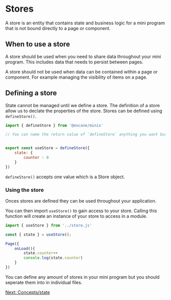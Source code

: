 # Stores

A store is an entity that contains state and business logic for a mini program that is not bound directly to a page or component.

## When to use a store

A store should be used when you need to share data throughout your mini program. This includes data that needs to persist between pages.

A store should not be used when data can be contained within a page or component. For example managing the visibility of items on a page.

## Defining a store

State cannot be managed until we define a store. The definition of a store allow us to declate the properties of the store. Stores can be defined using `defineStore()`.

```js
import { defineStore } from '@encane/minix'

// You can name the return value of `defineStore` anything you want but it is best practice to start with `use` then provide a name to the store and then store. e.g. useTaskStore, useUserStore etc.


export const useStore = defineStore({
    state: {
        counter : 0
    }
})
```

`defineStore()` accepts one value which is a Store object.

### Using the store

Onces stores are defined they can be used throughout your application.

You can then import `useStore()` to gain access to your store. Calling this function will create an instance of your store to access in a module.

```js
import { useStore } from '../store.js'

const { state } = useStore();

Page({
    onLoad(){
        state.counter++
        console.log(state.counter)
    }
})

```

You can define any amount of stores in your mini program but you should seperate them into in individual files.

[Next: Concepts/state](./state.md)
